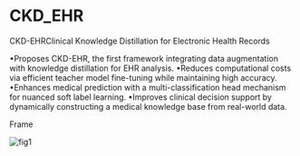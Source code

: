 # CKD_EHR

CKD-EHRClinical Knowledge Distillation for Electronic Health Records

•Proposes CKD-EHR, the first framework integrating data augmentation with knowledge distillation for EHR analysis.
•Reduces computational costs via efficient teacher model fine-tuning while maintaining high accuracy.
•Enhances medical prediction with a multi-classification head mechanism for nuanced soft label learning.
•Improves clinical decision support by dynamically constructing a medical knowledge base from real-world data.

Frame

![fig1](https://github.com/user-attachments/assets/7e8e3d6c-e687-477b-b1ff-dd1d99361634)
